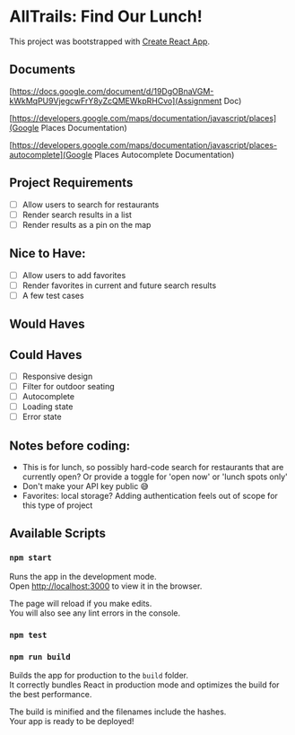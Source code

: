 # AllTrails: Find Our Lunch!

This project was bootstrapped with [Create React App](https://github.com/facebook/create-react-app).

## Documents

[https://docs.google.com/document/d/19DgOBnaVGM-kWkMqPU9VjegcwFrY8yZcQMEWkpRHCvo](Assignment Doc)

[https://developers.google.com/maps/documentation/javascript/places](Google Places Documentation)

[https://developers.google.com/maps/documentation/javascript/places-autocomplete](Google Places Autocomplete Documentation)

## Project Requirements

- [ ] Allow users to search for restaurants
- [ ] Render search results in a list
- [ ] Render results as a pin on the map

## Nice to Have:

- [ ] Allow users to add favorites
- [ ] Render favorites in current and future search results
- [ ] A few test cases

## Would Haves

## Could Haves

- [ ] Responsive design
- [ ] Filter for outdoor seating
- [ ] Autocomplete
- [ ] Loading state
- [ ] Error state

## Notes before coding:

- This is for lunch, so possibly hard-code search for restaurants that are currently open? Or provide a toggle for 'open now' or 'lunch spots only'
- Don't make your API key public 😅
- Favorites: local storage? Adding authentication feels out of scope for this type of project

## Available Scripts

### `npm start`

Runs the app in the development mode.\
Open [http://localhost:3000](http://localhost:3000) to view it in the browser.

The page will reload if you make edits.\
You will also see any lint errors in the console.

### `npm test`

### `npm run build`

Builds the app for production to the `build` folder.\
It correctly bundles React in production mode and optimizes the build for the best performance.

The build is minified and the filenames include the hashes.\
Your app is ready to be deployed!
